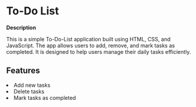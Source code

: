 


<h1>To-Do List</h1>
<p><b>Description</b></p>
This is a simple To-Do-List application built using HTML, CSS, and JavaScript. The app allows users to add, remove, and mark tasks as completed. It is designed to help users manage their daily tasks efficiently.

<h2>Features</h2>
<li>Add new tasks</li>
<li>Delete tasks</li>
<li>Mark tasks as completed</li>
